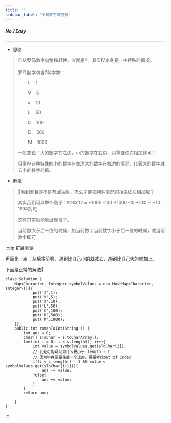 ```yaml
---
title: ""
sidebar_label: "罗马数字转整数"
---
```

##### No.1 Easy

***

- 思路

> :clock11:从罗马数字向整数转换，IV就是4，其实IV本身是一中特殊的情况。
> 
> 罗马数字包含7种字符：
> 
>         I     1
> 
>         V    5
> 
>         x    10
> 
>         L    50
> 
>         C    100
> 
>         D    500
> 
>         M    1000
> 
> 一般来说：大的数字在左边，小的数字在右边，只需要依次相加即可；
> 
> 但像IV这种特殊的小的数字在左边大的数字在右边的情况，代表大的数字减去小的数字的值。

- 解法

> :rocket:看到题目是不是有点抽象，怎么才能把特殊情况包括进依次相加呢？
> 
> 其实我们可以举个例子：```MCMXCIV``` =   +1000 -100 +1000 -10 +100 -1 +10 = 1994对吧
> 
> 这样其实就能看出规律了。
> 
> 当前数大于后一位的时候，加当前数；当前数字小于后一位的时候，减当前数字即可

:::tip 扩展阅读

再简化一点：从后往前看，遇到比自己小的就减去，遇到比自己大的就加上。

下面是正常的解法:clown_face:

```
class Solution {
    Map<Character, Integer> symbolValues = new HashMap<Character, Integer>(){{
            put('I',1);
            put('V',5);
            put('X',10);
            put('L',50);
            put('C',100);
            put('D',500);
            put('M',1000);
    }};
    public int romanToInt(String s) {
        int ans = 0;
        char[] sToChar = s.toCharArray();
        for(int i = 0; i < s.length(); i++){
            int value = symbolValues.get(sToChar[i]);
            // 此处可能疑问为什么要小于 length - 1
            // 因为毕竟是要往后一个比的，需要考虑out of index
            if(i < s.length() - 1 && value < symbolValues.get(sToChar[i+1])){
                ans -= value;
            }else{
                ans += value;
            }
        }
        return ans;

    }
}
```



:::
